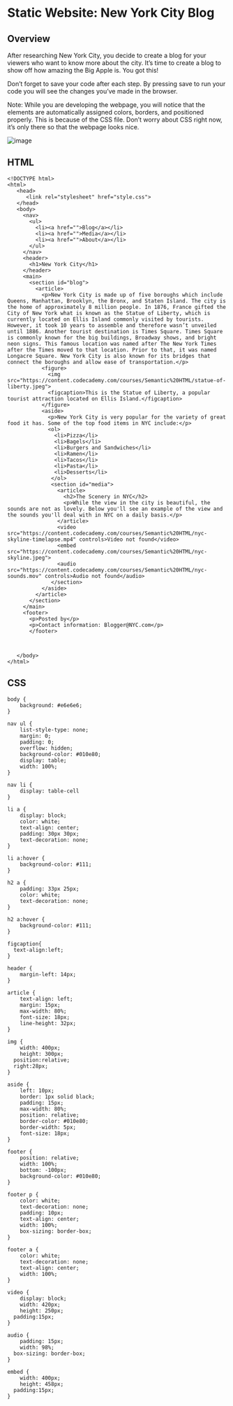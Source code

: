 # Static Website: New York City Blog

## Overview
After researching New York City, you decide to create a blog for your viewers who want to know more about the city. It’s time to create a blog to show off how amazing the Big Apple is. You got this!

Don’t forget to save your code after each step. By pressing save to run your code you will see the changes you’ve made in the browser.

Note: While you are developing the webpage, you will notice that the elements are automatically assigned colors, borders, and positioned properly. This is because of the CSS file. Don’t worry about CSS right now, it’s only there so that the webpage looks nice.

![image](https://github.com/abemsq/new-york-city/blob/master/image.png)

## HTML
```
<!DOCTYPE html>
<html>
   <head>
      <link rel="stylesheet" href="style.css">
   </head>
   <body>   
     <nav>
       <ul>
         <li><a href="">Blog</a></li>
         <li><a href="">Media</a></li>
         <li><a href="">About</a></li>
       </ul>
     </nav>
     <header>
       <h1>New York City</h1>
     </header>
     <main>
       <section id="blog">
         <article>
           <p>New York City is made up of five boroughs which include Queens, Manhattan, Brooklyn, the Bronx, and Staten Island. The city is the home of approximately 8 million people. In 1876, France gifted the City of New York what is known as the Statue of Liberty, which is currently located on Ellis Island commonly visited by tourists. However, it took 10 years to assemble and therefore wasn’t unveiled until 1886. Another tourist destination is Times Square. Times Square is commonly known for the big buildings, Broadway shows, and bright neon signs. This famous location was named after The New York Times after the Times moved to that location. Prior to that, it was named Longacre Square. New York City is also known for its bridges that connect the boroughs and allow ease of transportation.</p>
           <figure>
             <img src="https://content.codecademy.com/courses/Semantic%20HTML/statue-of-liberty.jpeg">
             <figcaption>This is the Statue of Liberty, a popular tourist attraction located on Ellis Island.</figcaption>
           </figure>
           <aside>
             <p>New York City is very popular for the variety of great food it has. Some of the top food items in NYC include:</p>
             <ol>
               <li>Pizza</li>
               <li>Bagels</li>
               <li>Burgers and Sandwiches</li>
               <li>Ramen</li>
               <li>Tacos</li>
               <li>Pasta</li>
               <li>Desserts</li>
              </ol>
              <section id="media">
                <article>
                  <h2>The Scenery in NYC</h2>
                  <p>While the view in the city is beautiful, the sounds are not as lovely. Below you'll see an example of the view and the sounds you'll deal with in NYC on a daily basis.</p>
                </article>
                <video src="https://content.codecademy.com/courses/Semantic%20HTML/nyc-skyline-timelapse.mp4" controls>Video not found</video>
                <embed src="https://content.codecademy.com/courses/Semantic%20HTML/nyc-skyline.jpeg">
                <audio src="https://content.codecademy.com/courses/Semantic%20HTML/nyc-sounds.mov" controls>Audio not found</audio>
              </section>
           </aside>
         </article>
       </section>
     </main>
     <footer>
       <p>Posted by</p>
       <p>Contact information: Blogger@NYC.com</p>
       </footer>
     
     
     
   </body>
</html>
```

## CSS
```
body {
	background: #e6e6e6;
}

nav ul {
	list-style-type: none;
	margin: 0;
	padding: 0;
	overflow: hidden;
	background-color: #010e80;
	display: table;
	width: 100%;
}

nav li {
	display: table-cell
}

li a {
	display: block;
	color: white;
	text-align: center;
	padding: 30px 30px;
	text-decoration: none;
}

li a:hover {
	background-color: #111;
}

h2 a {
	padding: 33px 25px;
	color: white;
	text-decoration: none;
}

h2 a:hover {
	background-color: #111;
}

figcaption{
  text-align:left;
}

header {
	margin-left: 14px;
}

article {
	text-align: left;
	margin: 15px;
	max-width: 80%;
	font-size: 18px;
	line-height: 32px;
}

img {
	width: 400px;
	height: 300px;
  position:relative;
  right:28px;
}

aside {
	left: 10px;
	border: 1px solid black;
	padding: 15px;
	max-width: 80%;
	position: relative;
	border-color: #010e80;
	border-width: 5px;
	font-size: 18px;
}

footer {
	position: relative;
	width: 100%;
	bottom: -100px;
	background-color: #010e80;
}

footer p {
	color: white;
	text-decoration: none;
	padding: 10px;
	text-align: center;
	width: 100%;
	box-sizing: border-box;
}

footer a {
	color: white;
	text-decoration: none;
	text-align: center;
	width: 100%;
}

video {
	display: block;
	width: 420px;
	height: 250px;
  padding:15px;
}

audio {
	padding: 15px;
	width: 98%;
  box-sizing: border-box;
}

embed {
	width: 400px;
	height: 458px;
  padding:15px;
}
```

